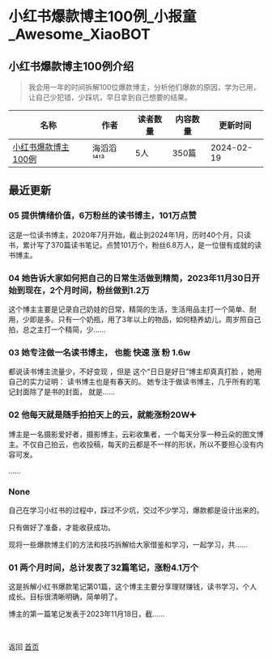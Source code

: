 # 小红书爆款博主100例_小报童_Awesome_XiaoBOT

## 小红书爆款博主100例介绍
> 我会用一年的时间拆解100位爆款博主，分析他们爆款的原因，学为已用，让自己少犯错，少踩坑，早日拿到自己想要的结果。  
  


|名称|作者|读者数量|内容数量|更新时间|
|---|---|---|---|---|
|[小红书爆款博主100例](https://xiaobot.net/p/Tangt1413?refer=0b133df9-27dc-423b-8101-639049001c13)|海滔滔 ¹⁴¹³|5人|350篇|2024-02-19|

## 最近更新
### 05 提供情绪价值，6万粉丝的读书博主，101万点赞

这是一位读书博主，2020年7月开始，截止到2024年1月，历时40个月，只读书，累计写了370篇读书笔记，点赞101万个，粉丝6.8万人，是一位很有成就的读书博主。

### 04 她告诉大家如何把自己的日常生活做到精简，2023年11月30日开始到现在，2个月时间，粉丝做到1.2万

这个博主主要是记录自己奶娃的日常，精简的生活，生活用品主打一个简单、耐用，少即是多。只有一个奶瓶，用了3年以上的物品，如何糙养幼儿，周岁照自己拍，总之主打一个精简，少......

### 03 她专注做一名读书博主， 也能 快速 涨 粉 1.6w

都说读书博主流量少，不好变现 ，但是 这个“日日是好日”博主却真真打脸 ，她用自己的实力证明： 读书博主也是有春天的。
她专注于做读书博主，几乎所有的笔记封面除了是书的封面， 就是......

### 02 他每天就是随手拍拍天上的云，就能涨粉20W➕

博主是一名摄影爱好者，摄影博主，云彩收集者，一个每天分享一种云朵的图文博主。不仅自己拍云，也收投稿，每天的云都是不一样的形状，所以不要担心没有内容可发。

......

### None

自己在学习小红书的过程中，踩过不少坑，交过不少学习，爆款都是设计出来的。

只有做好了准备，才能收获成功。

现将一些爆款博主们的方法和技巧拆解给大家借鉴和学习，一起学习，共......

### 01 两个月时间，总计发表了32篇笔记，涨粉4.1万个

这是拆解小红书爆款笔记第01篇，这个博主主要分享理财赚钱，读书学习，个人成长。目标很清晰明确，简单明了。

博主的第一篇笔记发表于2023年11月18日，截......


<a href="https://github.com/Reno9527/awesome-xiaobot" style="color: white; text-decoration: none;">awesome-xiaobot</a>

返回 [首页](../README.md)
